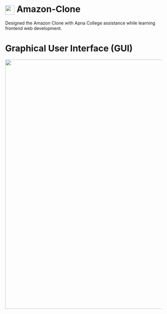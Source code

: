 <h1><img src="https://upload.wikimedia.org/wikipedia/commons/a/a9/Amazon_logo.svg" height="30px" style="vertical-align: middle;" /> Amazon-Clone</h1>

Designed the Amazon Clone with Apna College assistance while learning frontend web development.

# Graphical User Interface (GUI)

<img src="https://github.com/user-attachments/assets/2e0af408-7dbc-49f8-9eea-b8db6e5f3c23" height="800px" width="700px" />

